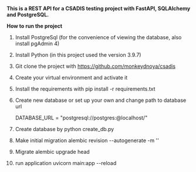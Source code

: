 **This is a REST API for a CSADIS testing project with FastAPI, SQLAlchemy and PostgreSQL.**

**How to run the project**

1. Install PostgreSql (for the convenience of viewing the database, also install pgAdmin 4)
2. Install Python (in this project used the version 3.9.7)
3. Git clone the project with https://github.com/monkeydnoya/csadis
4. Create your virtual environment and activate it
5. Install the requirements with pip install -r requirements.txt
6. Create new database or set up your own and change path to database url

   DATABASE_URL = "postgresql://postgres:<password>@localhost/<database name>"

7. Create database by python create_db.py
8. Make initial migration alembic revision --autogenerate -m '<migration name>'
9. Migrate alembic upgrade head
10. run application uvicorn main:app --reload
